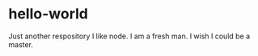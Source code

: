 hello-world
===========

Just another respository
I like node. I am a fresh man. I wish I could be a master.
